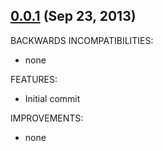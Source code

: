 ## [0.0.1](https://github.com/dergachev/vagrant-vbox-snapshot/compare/v0.0.0...v0.0.1) (Sep 23, 2013)

BACKWARDS INCOMPATIBILITIES:

  - none

FEATURES:

  - Initial commit

IMPROVEMENTS:

  - none
